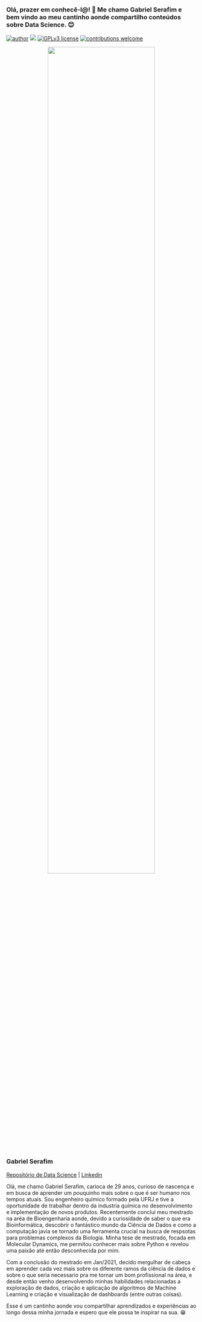 ### Olá, prazer em conhecê-l@! :wave: Me chamo Gabriel Serafim e bem vindo ao meu cantinho aonde compartilho conteúdos sobre Data Science. :blush:

[![author](https://img.shields.io/badge/author-gnserafim-red.svg)](https://www.linkedin.com/in/gnserafim/) [![](https://img.shields.io/badge/python-3.7+-blue.svg)](https://www.python.org/downloads/release/python-365/) [![GPLv3 license](https://img.shields.io/badge/License-GPLv3-blue.svg)](http://perso.crans.org/besson/LICENSE.html) [![contributions welcome](https://img.shields.io/badge/contributions-welcome-brightgreen.svg?style=flat)]()

<p align="center">
  <img src="https://i2.wp.com/www.fusiontechnology.in/blog/wp-content/uploads/2021/03/Data-Science-vs.-Big-Data-vs.jpg?resize=768%2C432" width = 75%>
</p>

### Gabriel Serafim

[Repositório de Data Science]() | [Linkedin](https://www.linkedin.com/in/gnserafim/) 

Olá, me chamo Gabriel Serafim, carioca de 29 anos, curioso de nascença e em busca de aprender um pouquinho mais sobre o que é ser humano nos tempos atuais. Sou engenheiro químico formado pela UFRJ e tive a oportunidade de trabalhar dentro da industria química no desenvolvimento e implementação de novos produtos. Recentemente conclui meu mestrado na aréa de Bioengenharia aonde, devido a curiosidade de saber o que era Bioinformática, descobrir o fantástico mundo da Ciência de Dados e como a computação javia se tornado uma ferramenta crucial na busca de respsotas para problemas complexos da Biologia. Minha tese de mestrado, focada em Molecular Dynamics, me permitou conhecer mais sobre Python e revelou uma paixão até então desconhecida por mim.

Com a conclusão do mestrado em Jan/2021, decido mergulhar de cabeça em aprender cada vez mais sobre os diferente ramos da ciência de dados e sobre o que seria necessario pra me tornar um bom profissional na área, e desde então venho desenvolvendo minhas habilidades relacionadas a exploração de dados, criação e aplicação de algoritmos de Machine Learning e criação e visualização de dashboards (entre outras coisas).

Esse é um cantinho aonde vou compartilhar aprendizados e experiências ao longo dessa minha jornada e espero que ele possa te inspirar na sua. :grin:


<!--
**gnserafim/gnserafim** is a ✨ _special_ ✨ repository because its `README.md` (this file) appears on your GitHub profile.

Here are some ideas to get you started:

- 🔭 I’m currently working on ...
- 🌱 I’m currently learning ...
- 👯 I’m looking to collaborate on ...
- 🤔 I’m looking for help with ...
- 💬 Ask me about ...
- 📫 How to reach me: ...
- 😄 Pronouns: ...
- ⚡ Fun fact: ...
-->
